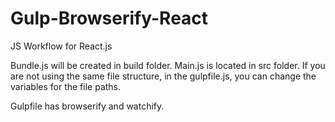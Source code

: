 Gulp-Browserify-React
=====================

JS Workflow for React.js


Bundle.js will be created in build folder. Main.js is located in src folder. If you are not using the same file structure, in the gulpfile.js, you can change the variables for the file paths. 

Gulpfile has browserify and watchify. 
